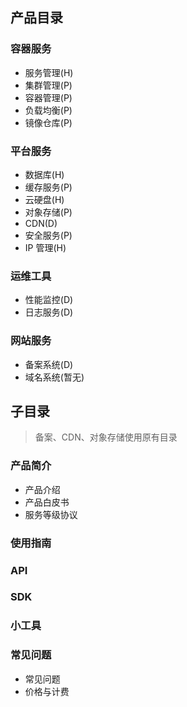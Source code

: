 ## 产品目录
### 容器服务
* 服务管理(H)
* 集群管理(P)
* 容器管理(P)
* 负载均衡(P)
* 镜像仓库(P)

### 平台服务
* 数据库(H)
* 缓存服务(P)
* 云硬盘(H)
* 对象存储(P)
* CDN(D)
* 安全服务(P)
* IP 管理(H)

### 运维工具
* 性能监控(D)
* 日志服务(D)

### 网站服务
* 备案系统(D)
* 域名系统(暂无)

## 子目录
> 备案、CDN、对象存储使用原有目录

### 产品简介
* 产品介绍
* 产品白皮书
* 服务等级协议

### 使用指南
### API
### SDK
### 小工具
### 常见问题
* 常见问题
* 价格与计费



